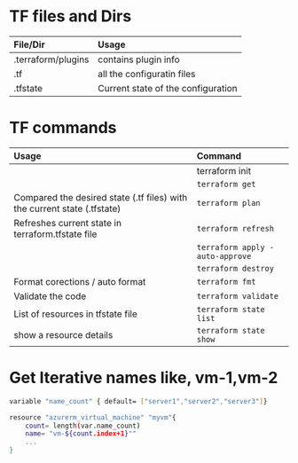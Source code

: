 # TF files and Dirs
| File/Dir | Usage |
| :-- | :-- |
| .terraform/plugins | contains plugin info
| .tf | all the configuratin files
|.tfstate | Current state of the configuration

# TF commands
| Usage | Command |
| :-- | :-- |
|  | terraform init |
| | `terraform get` |
|Compared the desired state (.tf files) with the current state (.tfstate) | `terraform plan` |
|Refreshes current state in terraform.tfstate file  | `terraform refresh`
|  | `terraform apply -auto-approve` |
| | `terraform destroy` |
| Format corections / auto format | `terraform fmt` |
| Validate the code | `terraform validate`
| List of resources in tfstate file | `terraform state list`
| show a resource details | `terraform state show`


# Get Iterative names like, vm-1,vm-2
```sh
variable "name_count" { default= ["server1","server2","server3"]}

resource "azurerm_virtual_machine" "myvm"{
    count= length(var.name_count)
    name= "vm-${count.index+1}""
    ...
}
```
